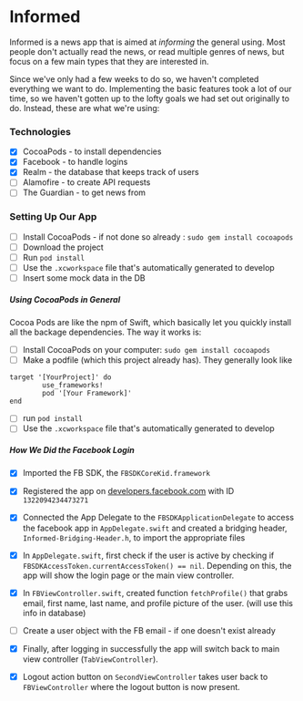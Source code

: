 # Informed

Informed is a news app that is aimed at _informing_ the general using. Most people don't actually read the news, or read multiple genres of news, but focus on a few main types that they are interested in. 

Since we've only had a few weeks to do so, we haven't completed everything we want to do. Implementing the basic features took a lot of our time, so we haven't gotten up to the lofty goals we had set out originally to do. Instead, these are what we're using:

### Technologies
- [x] CocoaPods - to install dependencies
- [x] Facebook - to handle logins
- [x] Realm - the database that keeps track of users
- [ ] Alamofire - to create API requests
- [ ] The Guardian - to get news from

### Setting Up Our App
- [ ] Install CocoaPods - if not done so already : `sudo gem install cocoapods`
- [ ] Download the project
- [ ] Run `pod install`
- [ ] Use the `.xcworkspace` file that's automatically generated to develop
- [ ] Insert some mock data in the DB

##### Using CocoaPods in General
Cocoa Pods are like the npm of Swift, which basically let you quickly install all the backage dependencies. The way it works is:
- [ ] Install CocoaPods on your computer: `sudo gem install cocoapods`
- [ ] Make a podfile (which this project already has). They generally look like
``` 
target '[YourProject]' do
        use_frameworks!
        pod '[Your Framework]'
end
```
- [ ] run `pod install`
- [ ] Use the `.xcworkspace` file that's automatically generated to develop

##### How We Did the Facebook Login
- [x] Imported the FB SDK, the `FBSDKCoreKid.framework`
- [x] Registered the app on [developers.facebook.com](developers.facebook.com) with ID `1322094234473271`
- [x] Connected the App Delegate to the `FBSDKApplicationDelegate` to access the facebook app in `AppDelegate.swift` and created a bridging header, `Informed-Bridging-Header.h`, to import the appropriate files
- [x] In `AppDelegate.swift`, first check if the user is active by checking if `FBSDKAccessToken.currentAccessToken() == nil`. Depending on this, the app will show the login page or the main view controller.
- [x] In `FBViewController.swift`, created function `fetchProfile()` that grabs email, first name, last name, and profile picture of the user. (will use this info in database)
- [ ] Create a user object with the FB email - if one doesn't exist already
- [x] Finally, after logging in successfully the app will switch back to main view controller (`TabViewController`).
- [x] Logout action button on `SecondViewController` takes user back to `FBViewController` where the logout button is now present.

